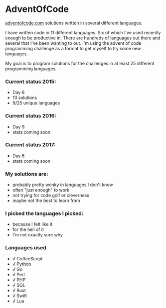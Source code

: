 # AdventOfCode

[adventofcode.com](http://adventofcode.com) solutions written in several different languages.

I have written code in 11 different languages.  Six of which I've used recently enough to be productive in.  There are hundreds of languages out there and several that I've been wanting to out.  I'm using the advent of code programming challenge as a format to get myself to try some new languages.

My goal is to program solutions for the challenges in at least 25 different programming languages.

### Current status 2015:

* Day 6
* 13 solutions
* 9/25 unique languages

### Current status 2016:

* Day 9
* stats coming soon

### Current status 2017:

* Day 6
* stats coming soon

### My solutions are:

* probably pretty wonky in languages I don't know
* often "just enough" to work
* not trying for code golf or cleverness
* maybe not the best to learn from

### I picked the languages I picked:

* because I felt like it
* for the hell of it
* I'm not exactly sure why

### Languages used
* √ CoffeeScript
* √ Python
* √ Go
* √ Perl
* √ PHP
* √ SQL
* √ Rust
* √ Swift
* √ Lua
